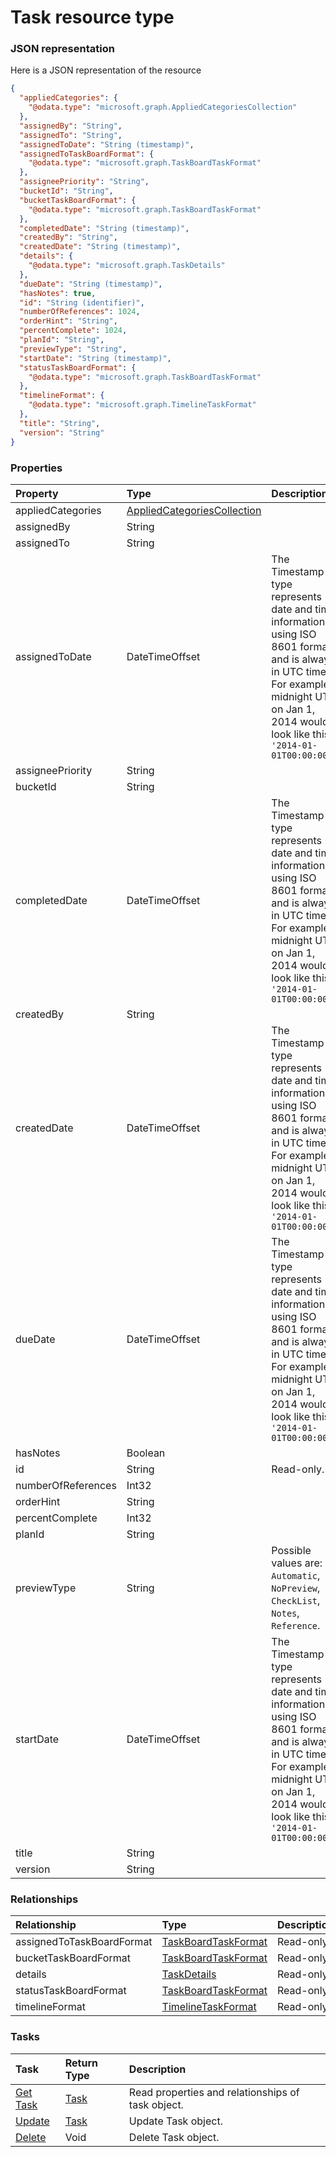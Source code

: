 # Task resource type



### JSON representation

Here is a JSON representation of the resource

<!-- {
  "blockType": "resource",
  "optionalProperties": [

  ],
  "@odata.type": "microsoft.graph.Task"
}-->

```json
{
  "appliedCategories": {
    "@odata.type": "microsoft.graph.AppliedCategoriesCollection"
  },
  "assignedBy": "String",
  "assignedTo": "String",
  "assignedToDate": "String (timestamp)",
  "assignedToTaskBoardFormat": {
    "@odata.type": "microsoft.graph.TaskBoardTaskFormat"
  },
  "assigneePriority": "String",
  "bucketId": "String",
  "bucketTaskBoardFormat": {
    "@odata.type": "microsoft.graph.TaskBoardTaskFormat"
  },
  "completedDate": "String (timestamp)",
  "createdBy": "String",
  "createdDate": "String (timestamp)",
  "details": {
    "@odata.type": "microsoft.graph.TaskDetails"
  },
  "dueDate": "String (timestamp)",
  "hasNotes": true,
  "id": "String (identifier)",
  "numberOfReferences": 1024,
  "orderHint": "String",
  "percentComplete": 1024,
  "planId": "String",
  "previewType": "String",
  "startDate": "String (timestamp)",
  "statusTaskBoardFormat": {
    "@odata.type": "microsoft.graph.TaskBoardTaskFormat"
  },
  "timelineFormat": {
    "@odata.type": "microsoft.graph.TimelineTaskFormat"
  },
  "title": "String",
  "version": "String"
}

```
### Properties
| Property	   | Type	|Description|
|:---------------|:--------|:----------|
|appliedCategories|[AppliedCategoriesCollection](appliedcategoriescollection.md)||
|assignedBy|String||
|assignedTo|String||
|assignedToDate|DateTimeOffset|The Timestamp type represents date and time information using ISO 8601 format and is always in UTC time. For example, midnight UTC on Jan 1, 2014 would look like this: `'2014-01-01T00:00:00Z'`|
|assigneePriority|String||
|bucketId|String||
|completedDate|DateTimeOffset|The Timestamp type represents date and time information using ISO 8601 format and is always in UTC time. For example, midnight UTC on Jan 1, 2014 would look like this: `'2014-01-01T00:00:00Z'`|
|createdBy|String||
|createdDate|DateTimeOffset|The Timestamp type represents date and time information using ISO 8601 format and is always in UTC time. For example, midnight UTC on Jan 1, 2014 would look like this: `'2014-01-01T00:00:00Z'`|
|dueDate|DateTimeOffset|The Timestamp type represents date and time information using ISO 8601 format and is always in UTC time. For example, midnight UTC on Jan 1, 2014 would look like this: `'2014-01-01T00:00:00Z'`|
|hasNotes|Boolean||
|id|String| Read-only.|
|numberOfReferences|Int32||
|orderHint|String||
|percentComplete|Int32||
|planId|String||
|previewType|String| Possible values are: `Automatic`, `NoPreview`, `CheckList`, `Notes`, `Reference`.|
|startDate|DateTimeOffset|The Timestamp type represents date and time information using ISO 8601 format and is always in UTC time. For example, midnight UTC on Jan 1, 2014 would look like this: `'2014-01-01T00:00:00Z'`|
|title|String||
|version|String||

### Relationships
| Relationship | Type	|Description|
|:---------------|:--------|:----------|
|assignedToTaskBoardFormat|[TaskBoardTaskFormat](taskboardtaskformat.md)| Read-only.|
|bucketTaskBoardFormat|[TaskBoardTaskFormat](taskboardtaskformat.md)| Read-only.|
|details|[TaskDetails](taskdetails.md)| Read-only.|
|statusTaskBoardFormat|[TaskBoardTaskFormat](taskboardtaskformat.md)| Read-only.|
|timelineFormat|[TimelineTaskFormat](timelinetaskformat.md)| Read-only.|

### Tasks

| Task		   | Return Type	|Description|
|:---------------|:--------|:----------|
|[Get Task](../api/task_get.md) | [Task](task.md) |Read properties and relationships of task object.|
|[Update](../api/task_update.md) | [Task](task.md)	|Update Task object. |
|[Delete](../api/task_delete.md) | Void	|Delete Task object. |

<!-- uuid: 81844abc-f14e-4048-b298-89065dd70f9a
2015-10-16 10:08:05 UTC -->
<!-- {
  "type": "#page.annotation",
  "description": "Task resource",
  "keywords": "",
  "section": "documentation",
  "tocPath": ""
}-->